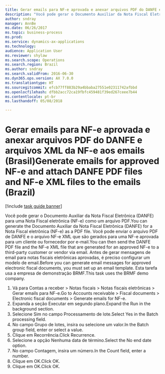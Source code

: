 ```yaml
--- 
title: Gerar emails para NF-e aprovada e anexar arquivos PDF do DANFE e arquivos XML da NF-e aos emails (Brasil)
description: "Você pode gerar o Documento Auxiliar da Nota Fiscal Eletrônica (DANFE) para uma Nota Fiscal eletrônica (NF-e) como um arquivo PDF."
author: sndray
manager: AnnBe
ms.date: 06/26/2017
ms.topic: business-process
ms.prod: 
ms.service: dynamics-ax-applications
ms.technology: 
audience: Application User
ms.reviewer: shylaw
ms.search.scope: Operations
ms.search.region: Brazil
ms.author: sndray
ms.search.validFrom: 2016-06-30
ms.dyn365.ops.version: AX 7.0.0
ms.translationtype: HT
ms.sourcegitcommit: efcb77ff883b29a4bbaba27551e02311742afbbd
ms.openlocfilehash: dfbb2acc72ca19fbfc459481f39ed267ceee7b44
ms.contentlocale: pt-br
ms.lasthandoff: 05/08/2018

---
```

# <a name="generate-emails-for-approved-nf-e-and-attach-danfe-pdf-files-and-nf-e-xml-files-to-the-emails-brazil"></a><span data-ttu-id="a7d57-103">Gerar emails para NF-e aprovada e anexar arquivos PDF do DANFE e arquivos XML da NF-e aos emails (Brasil)</span><span class="sxs-lookup"><span data-stu-id="a7d57-103">Generate emails for approved NF-e and attach DANFE PDF files and NF-e XML files to the emails (Brazil)</span></span>

[!include [task guide banner](../../includes/task-guide-banner.md)]

<span data-ttu-id="a7d57-104">Você pode gerar o Documento Auxiliar da Nota Fiscal Eletrônica (DANFE) para uma Nota Fiscal eletrônica (NF-e) como um arquivo PDF.</span><span class="sxs-lookup"><span data-stu-id="a7d57-104">You can generate the Documento Auxiliar da Nota Fiscal Eletrônica (DANFE) for a Nota Fiscal eletrônica (NF-e) as a PDF file.</span></span> <span data-ttu-id="a7d57-105">Você pode enviar o arquivo PDF de DANFE e o arquivo NF-e XML que são gerados para uma NF-e aprovada para um cliente ou fornecedor por e-mail.</span><span class="sxs-lookup"><span data-stu-id="a7d57-105">You can then send the DANFE PDF file and the NF-e XML file that are generated for an approved NF-e to a third-party customer or vendor via email.</span></span> <span data-ttu-id="a7d57-106">Antes de gerar mensagens de email para notas fiscais eletrônicas aprovadas, é preciso configurar um modelo de email.</span><span class="sxs-lookup"><span data-stu-id="a7d57-106">Before you can generate email messages for approved electronic fiscal documents, you must set up an email template.</span></span> <span data-ttu-id="a7d57-107">Esta tarefa usa a empresa de demonstração BRMF.</span><span class="sxs-lookup"><span data-stu-id="a7d57-107">This task uses the BRMF demo company.</span></span>

1. <span data-ttu-id="a7d57-108">Vá para Contas a receber > Notas fiscais > Notas fiscais eletrônicas > Gerar emails para NF-e.</span><span class="sxs-lookup"><span data-stu-id="a7d57-108">Go to Accounts receivable > Fiscal documents > Electronic fiscal documents > Generate emails for NF-e.</span></span>
2. <span data-ttu-id="a7d57-109">Expanda a seção Executar em segundo plano.</span><span class="sxs-lookup"><span data-stu-id="a7d57-109">Expand the Run in the background section.</span></span>
3. <span data-ttu-id="a7d57-110">Selecione Sim no campo Processamento de lote.</span><span class="sxs-lookup"><span data-stu-id="a7d57-110">Select Yes in the Batch processing field.</span></span>
4. <span data-ttu-id="a7d57-111">No campo Grupo de lotes, insira ou selecione um valor.</span><span class="sxs-lookup"><span data-stu-id="a7d57-111">In the Batch group field, enter or select a value.</span></span>
5. <span data-ttu-id="a7d57-112">Clique em Recorrência.</span><span class="sxs-lookup"><span data-stu-id="a7d57-112">Click Recurrence.</span></span>
6. <span data-ttu-id="a7d57-113">Selecione a opção Nenhuma data de término.</span><span class="sxs-lookup"><span data-stu-id="a7d57-113">Select the No end date option.</span></span>
7. <span data-ttu-id="a7d57-114">No campo Contagem, insira um número.</span><span class="sxs-lookup"><span data-stu-id="a7d57-114">In the Count field, enter a number.</span></span>
8. <span data-ttu-id="a7d57-115">Clique em OK.</span><span class="sxs-lookup"><span data-stu-id="a7d57-115">Click OK.</span></span>
9. <span data-ttu-id="a7d57-116">Clique em OK.</span><span class="sxs-lookup"><span data-stu-id="a7d57-116">Click OK.</span></span>


